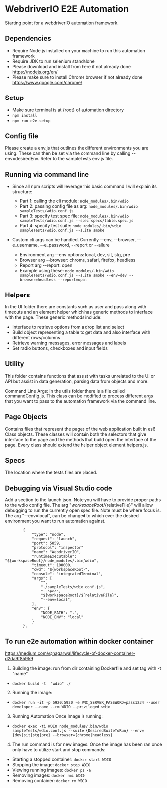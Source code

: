# WebdriverIO E2E Automation

Starting point for a webdriverIO automation framework. 

## Dependencies
- Require Node.js installed on your machine to run this automation framework
- Require JDK to run selenium standalone
- Please download and install from here if not already done https://nodejs.org/en/ 
- Please make sure to install Chrome browser if not already done https://www.google.com/chrome/ 

## Setup
- Make sure terminal is at {root} of automation directory 
 - ```npm install```
 - ```npm run e2e-setup```

## Config file
Please create a env.js that outlines the different environments you are using. These can then be set via the command line by calling --env=desiredEnv. Refer to the sampleTests env.js file. 

## Running via command line
- Since all npm scripts will leverage this basic command I will explain its structure:
  - Part 1: calling the cli module: ```node_modules/.bin/wdio``` 
  - Part 2: passing config file as arg: ```node_modules/.bin/wdio sampleTests/wdio.conf.js```
  - Part 3: specify test spec file: ```node_modules/.bin/wdio sampleTests/wdio.conf.js --spec specs/table.spec.js```
  - Part 4: specify test suite: ```node_modules/.bin/wdio sampleTests/wdio.conf.js --suite smoke```

- Custom cli args can be handled. Currently --env, --browser, --e_username, --e_password, --report or --allure 
  - Environment arg --env options: local, dev, sit, stg, pre
  - Browser arg --browser: chrome, safari, firefox, headless 
  - Report arg --report: open
  - Example using these: ```node_modules/.bin/wdio sampleTests/wdio.conf.js --suite smoke --env=dev --browser=headless --report=open```
    
## Helpers
In the UI folder there are constants such as user and pass along with timeouts and an element helper which has generic methods to interface with the page. 
These generic methods include:
- Interface to retrieve options from a drop list and select
- Build object representing a table to get data and also interface with different rows/columns
- Retrieve warning messages, error messages and labels
- Set radio buttons, checkboxes and input fields 

## Utility 
This folder contains functions that assist with tasks unrelated to the UI or API but assist in data generation, parsing data from objects and more. 

Command Line Args: In the utils folder there is a file called commandConfig.js. This class can be modified to process different args that you want to pass to the automation framework via the command line. 

## Page Objects 
Contains files that represent the pages of the web application built in es6 Class objects. These classes will contain both the selectors that give interface to the page and the methods that build open the interface of the page. Every class should extend the helper object element.helpers.js. 

## Specs 
The location where the tests files are placed. 

## Debugging via Visual Studio code
Add a section to the launch.json. Note you will have to provide proper paths to the wdio config file.
The arg  "${workspaceRoot}/${relativeFile}" will allow debugging to run the currently open spec file. Note must be where focus is. 
The arg  "--env=local", can be changed to which ever the desired environment you want to run automation against. 
```
        {
            "type": "node",
            "request": "launch",
            "port": 5859,
            "protocol": "inspector",
            "name": "WebdriverIO",
            "runtimeExecutable": "${workspaceRoot}/node_modules/.bin/wdio",
            "timeout": 100000,        
            "cwd": "${workspaceRoot}",
            "console": "integratedTerminal",
            "args": [
                "",
                "./sampleTests/wdio.conf.js",
                "--spec",
                "${workspaceRoot}/${relativeFile}",
                "--env=local",
            ],
            "env": {
                "NODE_PATH": ".",
                "NODE_ENV": "local"
            }
        },
```
## To run e2e automation within docker container
https://medium.com/@nagarwal/lifecycle-of-docker-container-d2da9f85959 

1. Building the image: run from dir containing Dockerfile and set tag with -t "name"
- ```docker build -t  "wdio" ./```
2. Running the image:
- ```docker run -it -p 5920:5920 -e VNC_SERVER_PASSWORD=pass1234 --user developer --name --rm WDIO --privileged wdio```
3. Running Automation Once Image is running:
- ```docker exec -ti WDIO node_modules/.bin/wdio sampleTests/wdio.conf.js --suite {DesiredSuiteToRun} --env={dev|sit|stg|pre} --browser={chrome|headless}```
4. The run command is for new images. Once the image has been ran once only have to utilize start and stop commands:
- Starting a stopped container: ```docker start WDIO```
- Stopping the image: ```docker stop WDIO```
- Viewing running images: ```docker ps -a```
- Removing images: ```docker rmi WDIO```
- Removing container: ```docker rm WDIO```